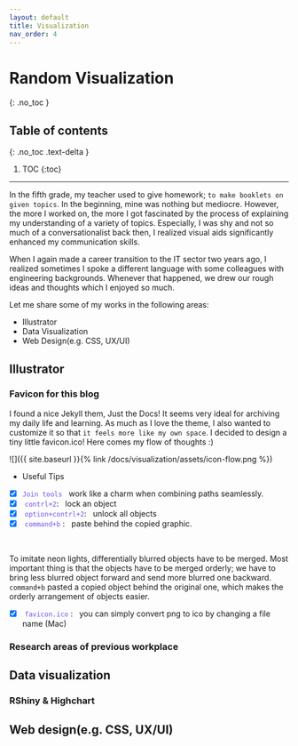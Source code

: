 ```yaml
---
layout: default
title: Visualization
nav_order: 4
---
```


# Random Visualization
{: .no_toc }

## Table of contents
{: .no_toc .text-delta }

1. TOC
{:toc}

---

In the fifth grade, my teacher used to give homework; `to make booklets on given topics`. In the beginning, mine was nothing but mediocre. However, the more I worked on, the more I got fascinated by the process of explaining my understanding of a variety of topics. Especially, I was shy and not so much of a conversationalist back then, I realized visual aids significantly enhanced my communication skills.

When I again made a career transition to the IT sector two years ago, I realized sometimes I spoke a different language with some colleagues with engineering backgrounds. Whenever that happened, we drew our rough ideas and thoughts which I enjoyed so much. 

Let me share some of my works in the following areas: 

- Illustrator
- Data Visualization
- Web Design(e.g. CSS, UX/UI)

## Illustrator
### Favicon for this blog
I found a nice Jekyll them, Just the Docs! It seems very ideal for archiving my daily life and learning. As much as I love the theme, I also wanted to customize it so that `it feels more like my own space`. I decided to design a tiny little favicon.ico! Here comes my flow of thoughts :) 

![]({{ site.baseurl }}{% link /docs/visualization/assets/icon-flow.png %})

- Useful Tips
- [x] <span style="color:#7253ed">`Join tools`</span> &nbsp; work like a charm when combining paths seamlessly.
- [x] <span style="color:#7253ed"> `contrl+2`</span>: &nbsp; lock an object 
- [x] <span style="color:#7253ed"> `option+contrl+2`</span>: &nbsp; unlock all objects 
- [x] <span style="color:#7253ed"> `command+b` </span>: &nbsp; paste behind the copied graphic. 
<br>

<span stype="font-size:small">To imitate neon lights, differentially blurred objects have to be merged. Most important thing is that the objects have to be merged orderly; we have to bring less blurred object forward and send more blurred one backward. `command+b` pasted a copied object behind the original one, which makes the orderly arrangement of objects easier.</span> 

- [x] <span style="color:#7253ed"> `favicon.ico` </span>: &nbsp; you can simply convert png to ico by changing a file name (Mac)
 

### Research areas of previous workplace


## Data visualization
### RShiny & Highchart

## Web design(e.g. CSS, UX/UI)
